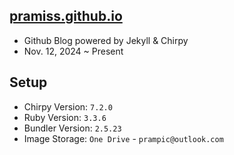 <!-- markdownlint-disable-next-line -->

<!-- markdownlint-disable-next-line -->

## [pramiss.github.io](https://pramiss.github.io/)

* Github Blog powered by Jekyll & Chirpy
* Nov. 12, 2024 ~ Present

## Setup

* Chirpy Version: `7.2.0`
* Ruby Version: `3.3.6`
* Bundler Version: `2.5.23`
* Image Storage: `One Drive` - `prampic@outlook.com`







